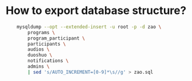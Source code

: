 # How to export database structure?

``` bash
    mysqldump --opt --extended-insert -u root -p -d zao \
        programs \
        program_participant \
        participants \
        audios \
        duoshuo \
        notifications \
        admins \
        | sed 's/AUTO_INCREMENT=[0-9]*\s//g' > zao.sql
```
